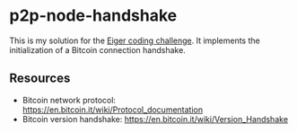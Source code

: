 # p2p-node-handshake
This is my solution for the [Eiger coding challenge](https://github.com/eqlabs/recruitment-exercises/blob/master/node-handshake.md).
It implements the initialization of a Bitcoin connection handshake.

## Resources

* Bitcoin network protocol: https://en.bitcoin.it/wiki/Protocol_documentation
* Bitcoin version handshake: https://en.bitcoin.it/wiki/Version_Handshake
